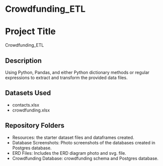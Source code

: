 # Crowdfunding_ETL

# Project Title

Crowdfunding_ETL

## Description

Using Python, Pandas, and either Python dictionary methods or regular expressions to extract and transform the provided data files.

## Datasets Used
* contacts.xlsx
* crowdfunding.xlsx

## Repository Folders
* Resources: the starter dataset files and dataframes created.
* Database Screenshots: Photo screenshots of the databases created in Postgres database.
* ERD Files: Includes the ERD diagram photo and svg. file.
* Crowdfunding Database: crowdfunding schema and Postgres database.




